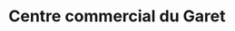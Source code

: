 ---
title: "Centre commercial du Garet"
url: /villefranche-sur-saone/centre-commercial-du-garet/
shop: Einkaufszentrum
---